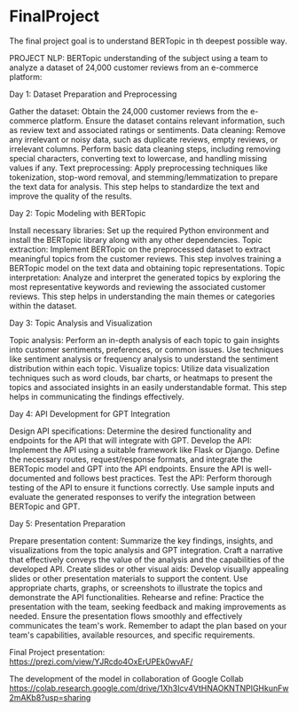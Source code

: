 # FinalProject

The final project goal is to understand BERTopic in th deepest possible way. 



PROJECT NLP: BERTopic understanding of the subject using a team to analyze a dataset of 24,000 customer reviews from an e-commerce platform:



Day 1: Dataset Preparation and Preprocessing

Gather the dataset: Obtain the 24,000 customer reviews from the e-commerce platform. Ensure the dataset contains relevant information, such as review text and associated ratings or sentiments.
Data cleaning: Remove any irrelevant or noisy data, such as duplicate reviews, empty reviews, or irrelevant columns. Perform basic data cleaning steps, including removing special characters, converting text to lowercase, and handling missing values if any.
Text preprocessing: Apply preprocessing techniques like tokenization, stop-word removal, and stemming/lemmatization to prepare the text data for analysis. This step helps to standardize the text and improve the quality of the results.


Day 2: Topic Modeling with BERTopic

Install necessary libraries: Set up the required Python environment and install the BERTopic library along with any other dependencies.
Topic extraction: Implement BERTopic on the preprocessed dataset to extract meaningful topics from the customer reviews. This step involves training a BERTopic model on the text data and obtaining topic representations.
Topic interpretation: Analyze and interpret the generated topics by exploring the most representative keywords and reviewing the associated customer reviews. This step helps in understanding the main themes or categories within the dataset.

Day 3: Topic Analysis and Visualization

Topic analysis: Perform an in-depth analysis of each topic to gain insights into customer sentiments, preferences, or common issues. Use techniques like sentiment analysis or frequency analysis to understand the sentiment distribution within each topic.
Visualize topics: Utilize data visualization techniques such as word clouds, bar charts, or heatmaps to present the topics and associated insights in an easily understandable format. This step helps in communicating the findings effectively.


Day 4: API Development for GPT Integration

Design API specifications: Determine the desired functionality and endpoints for the API that will integrate with GPT.
Develop the API: Implement the API using a suitable framework like Flask or Django. Define the necessary routes, request/response formats, and integrate the BERTopic model and GPT into the API endpoints. Ensure the API is well-documented and follows best practices.
Test the API: Perform thorough testing of the API to ensure it functions correctly. Use sample inputs and evaluate the generated responses to verify the integration between BERTopic and GPT.


Day 5: Presentation Preparation

Prepare presentation content: Summarize the key findings, insights, and visualizations from the topic analysis and GPT integration. Craft a narrative that effectively conveys the value of the analysis and the capabilities of the developed API.
Create slides or other visual aids: Develop visually appealing slides or other presentation materials to support the content. Use appropriate charts, graphs, or screenshots to illustrate the topics and demonstrate the API functionalities.
Rehearse and refine: Practice the presentation with the team, seeking feedback and making improvements as needed. Ensure the presentation flows smoothly and effectively communicates the team's work.
Remember to adapt the plan based on your team's capabilities, available resources, and specific requirements.


Final Project presentation: 
https://prezi.com/view/YJRcdo4OxErUPEk0wvAF/

The development of the model in collaboration of Google Collab 
https://colab.research.google.com/drive/1Xh3Icv4VtHNAOKNTNPIGHkunFw2mAKb8?usp=sharing
